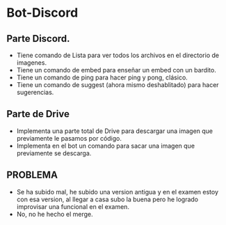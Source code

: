 # Bot-Discord

## Parte Discord.

- Tiene comando de Lista para ver todos los archivos en el directorio de imagenes.
- Tiene un comando de embed para enseñar un embed con un bardito.
- Tiene un comando de ping para hacer ping y pong, clásico.
- Tiene un comando de suggest (ahora mismo deshablitado) para hacer sugerencias.

## Parte de Drive

- Implementa una parte total de Drive para descargar una imagen que previamente le pasamos por código.
- Implementa en el bot un comando para sacar una imagen que previamente se descarga.

## PROBLEMA
- Se ha subido mal, he subido una version antigua y en el examen estoy con esa version, al llegar a casa subo la buena pero he logrado improvisar una funcional en el examen.
- No, no he hecho el merge.
